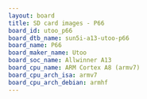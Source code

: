 ```yaml
---
layout: board
title: SD card images - P66
board_id: utoo_p66
board_dtb_name: sun5i-a13-utoo-p66
board_name: P66
board_maker_name: Utoo
board_soc_name: Allwinner A13
board_cpu_name: ARM Cortex A8 (armv7)
board_cpu_arch_isa: armv7
board_cpu_arch_debian: armhf
---
```

